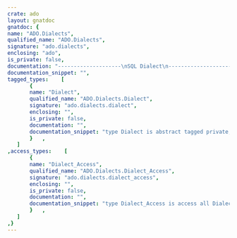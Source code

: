 ```yaml
---
crate: ado
layout: gnatdoc
gnatdoc: {
name: "ADO.Dialects",
qualified_name: "ADO.Dialects",
signature: "ado.dialects",
enclosing: "ado",
is_private: false,
documentation: "--------------------\nSQL Dialect\n--------------------\nThe <b>Dialect</b> defines the specific characteristics that must be\ntaken into account when building the SQL statement.  This includes:\n<ul>\n  <li>The definition of reserved keywords that must be escaped</li>\n  <li>How to escape those keywords</li>\n  <li>How to escape special characters</li>\n</ul>",
documentation_snippet: "",
tagged_types:    [
       {
       name: "Dialect",
       qualified_name: "ADO.Dialects.Dialect",
       signature: "ado.dialects.dialect",
       enclosing: "",
       is_private: false,
       documentation: "",
       documentation_snippet: "type Dialect is abstract tagged private;",
       }   ,
   ]
,access_types:    [
       {
       name: "Dialect_Access",
       qualified_name: "ADO.Dialects.Dialect_Access",
       signature: "ado.dialects.dialect_access",
       enclosing: "",
       is_private: false,
       documentation: "",
       documentation_snippet: "type Dialect_Access is access all Dialect'Class;",
       }   ,
   ]
,}
---
```

